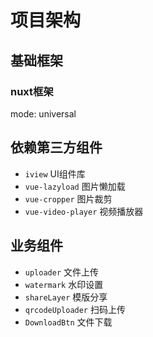 # 项目架构

## 基础框架
### nuxt框架

mode: universal

## 依赖第三方组件
- `iview`  UI组件库
- `vue-lazyload` 图片懒加载
- `vue-cropper` 图片裁剪
- `vue-video-player` 视频播放器

## 业务组件
- `uploader`  文件上传
- `watermark`  水印设置
- `shareLayer` 模版分享
- `qrcodeUploader` 扫码上传
- `DownloadBtn` 文件下载
